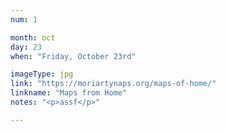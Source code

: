 ```yaml
---
num: 1

month: oct
day: 23
when: "Friday, October 23rd"

imageType: jpg
link: "https://moriartynaps.org/maps-of-home/"
linkname: "Maps from Home"
notes: "<p>assf</p>"

---
```

